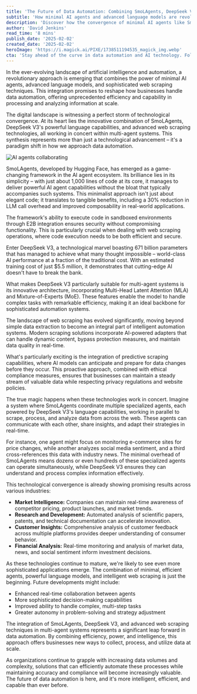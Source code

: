 ```yaml
---
title: 'The Future of Data Automation: Combining SmoLAgents, DeepSeek V3, and Web Scraping in Multi-Agent Systems'
subtitle: 'How minimal AI agents and advanced language models are revolutionizing data automation'
description: 'Discover how the convergence of minimal AI agents like SmoLAgents, advanced language models like DeepSeek V3, and sophisticated web scraping techniques is revolutionizing data automation. This integration enables unprecedented efficiency in processing and analyzing information at scale, offering businesses new capabilities in market intelligence, research, and customer insights.'
author: 'David Jenkins'
read_time: '8 mins'
publish_date: '2025-02-02'
created_date: '2025-02-02'
heroImage: 'https://i.magick.ai/PIXE/1738511194535_magick_img.webp'
cta: 'Stay ahead of the curve in data automation and AI technology. Follow us on LinkedIn for regular updates on groundbreaking developments in AI, machine learning, and intelligent automation systems.'
---
```


In the ever-evolving landscape of artificial intelligence and automation, a revolutionary approach is emerging that combines the power of minimal AI agents, advanced language models, and sophisticated web scraping techniques. This integration promises to reshape how businesses handle data automation, offering unprecedented efficiency and capability in processing and analyzing information at scale.

The digital landscape is witnessing a perfect storm of technological convergence. At its heart lies the innovative combination of SmoLAgents, DeepSeek V3's powerful language capabilities, and advanced web scraping technologies, all working in concert within multi-agent systems. This synthesis represents more than just a technological advancement – it's a paradigm shift in how we approach data automation.

![AI agents collaborating](https://i.magick.ai/PIXE/1738511194539_magick_img.webp)

SmoLAgents, developed by Hugging Face, has emerged as a game-changing framework in the AI agent ecosystem. Its brilliance lies in its simplicity – with just about 1,000 lines of code at its core, it manages to deliver powerful AI agent capabilities without the bloat that typically accompanies such systems. This minimalist approach isn't just about elegant code; it translates to tangible benefits, including a 30% reduction in LLM call overhead and improved composability in real-world applications.

The framework's ability to execute code in sandboxed environments through E2B integration ensures security without compromising functionality. This is particularly crucial when dealing with web scraping operations, where code execution needs to be both efficient and secure.

Enter DeepSeek V3, a technological marvel boasting 671 billion parameters that has managed to achieve what many thought impossible – world-class AI performance at a fraction of the traditional cost. With an estimated training cost of just $5.5 million, it demonstrates that cutting-edge AI doesn't have to break the bank.

What makes DeepSeek V3 particularly suitable for multi-agent systems is its innovative architecture, incorporating Multi-Head Latent Attention (MLA) and Mixture-of-Experts (MoE). These features enable the model to handle complex tasks with remarkable efficiency, making it an ideal backbone for sophisticated automation systems.

The landscape of web scraping has evolved significantly, moving beyond simple data extraction to become an integral part of intelligent automation systems. Modern scraping solutions incorporate AI-powered adapters that can handle dynamic content, bypass protection measures, and maintain data quality in real-time.

What's particularly exciting is the integration of predictive scraping capabilities, where AI models can anticipate and prepare for data changes before they occur. This proactive approach, combined with ethical compliance measures, ensures that businesses can maintain a steady stream of valuable data while respecting privacy regulations and website policies.

The true magic happens when these technologies work in concert. Imagine a system where SmoLAgents coordinate multiple specialized agents, each powered by DeepSeek V3's language capabilities, working in parallel to scrape, process, and analyze data from across the web. These agents can communicate with each other, share insights, and adapt their strategies in real-time.

For instance, one agent might focus on monitoring e-commerce sites for price changes, while another analyzes social media sentiment, and a third cross-references this data with industry news. The minimal overhead of SmoLAgents means dozens or even hundreds of these specialized agents can operate simultaneously, while DeepSeek V3 ensures they can understand and process complex information effectively.

This technological convergence is already showing promising results across various industries:

- **Market Intelligence:** Companies can maintain real-time awareness of competitor pricing, product launches, and market trends.
- **Research and Development:** Automated analysis of scientific papers, patents, and technical documentation can accelerate innovation.
- **Customer Insights:** Comprehensive analysis of customer feedback across multiple platforms provides deeper understanding of consumer behavior.
- **Financial Analysis:** Real-time monitoring and analysis of market data, news, and social sentiment inform investment decisions.

As these technologies continue to mature, we're likely to see even more sophisticated applications emerge. The combination of minimal, efficient agents, powerful language models, and intelligent web scraping is just the beginning. Future developments might include:

- Enhanced real-time collaboration between agents
- More sophisticated decision-making capabilities
- Improved ability to handle complex, multi-step tasks
- Greater autonomy in problem-solving and strategy adjustment

The integration of SmoLAgents, DeepSeek V3, and advanced web scraping techniques in multi-agent systems represents a significant leap forward in data automation. By combining efficiency, power, and intelligence, this approach offers businesses new ways to collect, process, and utilize data at scale.

As organizations continue to grapple with increasing data volumes and complexity, solutions that can efficiently automate these processes while maintaining accuracy and compliance will become increasingly valuable. The future of data automation is here, and it's more intelligent, efficient, and capable than ever before.
